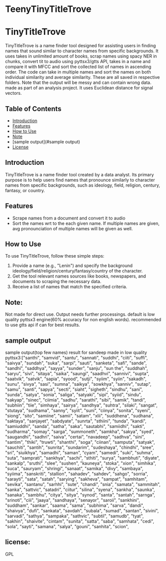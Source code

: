﻿# TeenyTinyTitleTrove
# TinyTitleTrove

TinyTitleTrove is a name finder tool designed for assisting users in finding names that sound similar to character names from specific backgrounds. It uses takes in unlimited amount of books, scrap names using spacy NER in chunks, convert tit to audio using pyttsx3/gtts API, takes in a name and compare it with MFCC and sort the collected list of names in ascending order. The code can take in multiple names and sort the names on both individual similarity and average similarity. These are all saved in respective folders. Note that the output will be messy and can contain wrong data. made as part of an analysis project. It uses Euclidean distance for signal vectors.
## Table of Contents

- [Introduction](#introduction)
- [Features](#features)
- [How to Use](#how-to-use)
- [Note](#Note)
- [sample output](#sample output)
- [License](#license)

## Introduction

TinyTitleTrove is a name finder tool created by a data analyst. Its primary purpose is to help users find names that pronounce similarly to character names from specific backgrounds, such as ideology, field, religion, century, fantasy, or country.

## Features

- Scrape names from a document and convert it to audio
- Sort the names wrt to the each given name. If multiple names are given, avg pronounciation of multiple names will be given as well.

## How to Use

To use TinyTitleTrove, follow these simple steps:

1. Provide a name (e.g., "Lenin") and specify the background ideology/field/religion/century/fantasy/country of the character.
2. Get the tool relevant names sources like books, newspapers, and documents to scraping the necessary data.
3. Receive a list of names that match the specified criteria.

## Note:
Not made for direct use. Output needs further processings.
default is low quality pyttsx3 engine(60% accuracy for non english words). recommended to use gtts api if can for best results.


## sample output
sample output(top few names) result for sandeep made in low quality pyttsx3:["santhi", "samvid", "santu", "sannati", "suddhi", "ciiti", "suffi", "saivya", "sundah", "suka", "sarpi", "sauti", "sanketa", "safi", "sande", "sandhi", "saddhya", "sayya", "sunder", "sanju", "sun  the", "suddhah", "saryu", "sivi", "sitaya", "saika", "saungi", "saadhvi", "sannivi", "supta", "saatvik", "satvik", "sapia", "syood", "sutji", "syiim", "syiin", "sakadh", "sunu", "sivya", "sasi", "sumna", "saikya", "sowkhya", "sanniv", "sutap", "samu", "santi", "sapya", "secti", "siaht", "sigheth", "sindhu", "sani", "sunda", "satya", "sonia", "saliga", "satyaki", "sipi", "syiid", "sindu", "sakyap", "sinec", "ciimia", "sadhu", "sarathi", "sibi", "samik", "tandi", "subhiin", "tiie", "simhaya", "sairya", "sandhya", "suhtra", "silaki", "sangat", "stutaya", "sudhama", "sanny", "syiit", "suni", "ciinya", "sonita", "syeni", "siong", "sito", "samiine", "samii", "satam", "xlii", "suddhena", "sudhana", "saktaya", "sanjayet", "sabdyate", "sunrta", "sthiini", "tunda", "kandi", "samiuddhi", "sanda", "satha", "saka", "sautabhi", "samiidhi", "sakti", "sudharma", "somay", "sarga", "summoneth", "samkha", "sakya", "syed", "saugandhi", "sadhri", "saiva", "certai", "navadeep", "sadhva", "sini", "santim", "thiki", "truwti", "shanthi", "soga", "ciinan", "samputa", "satyak", "sauchiti", "santih", "sunrita", "sundarim", "sudeshaya", "chindhi", "sree", "sri", "siuikhya", "samadhi", "saman", "cyam", "samedi", "suki", "suhma", "suta", "samprati", "sankhya", "sachi", "sthiti", "surya", "sambhuti", "diyate", "sankalp", "sruthi", "slee", "sushen", "kauneya", "stoka", "xion", "simhika", "suca", "sauryam", "shringi", "sanaat", "samika", "divy", "sambaya", "syiima", "sanskriti", "stallion", "sahadev", "sahdev", "sahgo", "sorria", "sarayti", "sata", "satah", "sarying", "sakheva", "sampat", "samhitam", "sevika", "santanu", "sarhhi", "sute", "chandi", "snia", "samata", "sammitah", "sanka", "sattvic", "satadri", "ciitur", "silina", "syena", "sankha", "saunka", "sanaka", "sambhu", "citya", "sitya", "synod", "santa", "santah", "sarnga", "srinoti", "ciii", "jaaya", "sandhaya", "senayor", "saroii", "sankhini", "suddham", "sankar", "saama", "sama", "subhima", "sarva", "dandi", "shaivya", "dufi", "sankata", "savdah", "subala", "sumad", "santan", "sivini", "sarvadi", "sathya", "sampaka", "sathvic", "subtil", "samudb", "tyat", "sakhin", "shaivite", "cintam", "sunita", "satta", "saba", "samhata", "cedi", "sola", "sayti", "samana", "salya", "gouni", "sanhita", "scion", 

## license:
GPL


